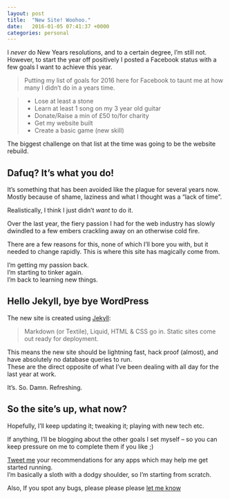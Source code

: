 ```yaml
---
layout: post
title:  "New Site! Woohoo."
date:   2016-01-05 07:41:37 +0000
categories: personal
---
```


I *never* do New Years resolutions, and to a certain degree, I’m still not.  
However, to start the year off positively I posted a Facebook status with a few goals I want to achieve this year.

>Putting my list of goals for 2016 here for Facebook to taunt me at how many I didn’t do in a years time.

> - Lose at least a stone
> - Learn at least 1 song on my 3 year old guitar
> - Donate/Raise a min of £50 to/for charity
> - Get my website built
> - Create a basic game (new skill)

The biggest challenge on that list at the time was going to be the website rebuild.  

## Dafuq? It’s what you do!

It’s something that has been avoided like the plague for several years now.  
Mostly because of shame, laziness and what I thought was a “lack of time”.

Realistically, I think I just didn’t _want_ to do it.

Over the last year, the fiery passion I had for the web industry has slowly dwindled to a few embers crackling away on an otherwise cold fire.

There are a few reasons for this, none of which I’ll bore you with, but it needed to change rapidly. This is where this site has magically come from.

I’m getting my passion back.  
I’m starting to tinker again.  
I’m back to learning new things.

## Hello Jekyll, bye bye WordPress

The new site is created using [Jekyll](https://jekyllrb.com/):

>Markdown (or Textile), Liquid, HTML & CSS go in. Static sites come out ready for deployment.

This means the new site should be lightning fast, hack proof (almost), and have absolutely no database queries to run.  
These are the direct opposite of what I’ve been dealing with all day for the last year at work.

It’s. So. Damn. Refreshing.

## So the site’s up, what now?

Hopefully, I’ll keep updating it; tweaking it; playing with new tech etc.

If anything, I’ll be blogging about the other goals I set myself – so you can keep pressure on me to complete them if you like ;)

[Tweet me](https://twitter.com/kersley) your recommendations for any apps which may help me get started running.  
I’m basically a sloth with a dodgy shoulder, so I’m starting from scratch.

Also, If you spot any bugs, please please please [let me know](https://twitter.com/kersley)
